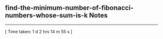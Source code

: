 <h2>find-the-minimum-number-of-fibonacci-numbers-whose-sum-is-k Notes</h2><hr>[ Time taken: 1 d 2 hrs 14 m 55 s ]